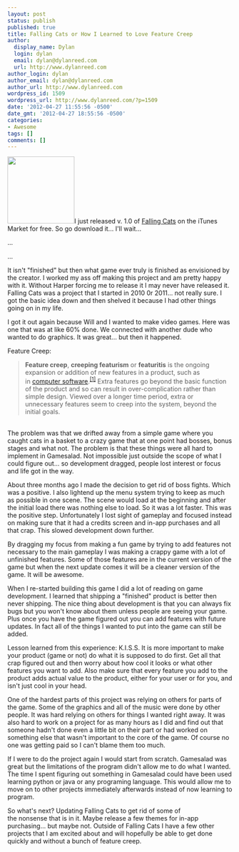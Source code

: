 ```yaml
---
layout: post
status: publish
published: true
title: Falling Cats or How I Learned to Love Feature Creep
author:
  display_name: Dylan
  login: dylan
  email: dylan@dylanreed.com
  url: http://www.dylanreed.com
author_login: dylan
author_email: dylan@dylanreed.com
author_url: http://www.dylanreed.com
wordpress_id: 1509
wordpress_url: http://www.dylanreed.com/?p=1509
date: '2012-04-27 11:55:56 -0500'
date_gmt: '2012-04-27 18:55:56 -0500'
categories:
- Awesome
tags: []
comments: []
---
```

<p><a href="http://itunes.apple.com/us/app/falling-cats/id501160569?mt=8"><img class="alignleft size-thumbnail wp-image-1517" style="border-style: initial; border-color: initial; border-image: initial; border-width: 0px; margin: 0px;" title="falling-cats-512" src="http://www.dylanreed.com/wp-content/uploads/2012/04/falling-cats-512-150x150.png" alt="" width="150" height="150" /></a>I just released v. 1.0 of <a href="http://itunes.apple.com/us/app/falling-cats/id501160569?mt=8">Falling Cats</a> on the iTunes Market for free. So go download it... I'll wait...</p>
<p>...</p>
<p>...</p>
<p>It isn't "finished" but then what game ever truly is finished as envisioned by the creator. I worked my ass off making this project and am pretty happy with it. Without Harper forcing me to release it I may never have released it. Falling Cats was a project that I started in 2010 0r 2011... not really sure. I got the basic idea down and then shelved it because I had other things going on in my life.</p>
<p>I got it out again because Will and I wanted to make video games. Here was one that was at like 60% done. We connected with another dude who wanted to do graphics. It was great... but then it happened.</p>
<p>Feature Creep:</p>
<blockquote><p><strong>Feature creep</strong>,&nbsp;<strong>creeping featurism</strong>&nbsp;or&nbsp;<strong>featuritis</strong>&nbsp;is the ongoing expansion or addition of new features in a product, such as in&nbsp;<a title="Computer software" href="http://en.wikipedia.org/wiki/Computer_software">computer software</a>.<sup id="cite_ref-0"><a href="http://en.wikipedia.org/wiki/Feature_creep#cite_note-0">[1]</a></sup>&nbsp;Extra features go beyond the basic function of the product and so can result in over-complication rather than simple design. Viewed over a longer time period, extra or unnecessary features seem to creep into the system, beyond the initial goals.</blockquote><br />
The problem was that we drifted away from a simple game where you caught cats in a basket to a crazy game that at one point had bosses, bonus stages and what not. The problem is that these things were all hard to implement in Gamesalad. Not impossible just outside the scope of what I could figure out... so development dragged, people lost interest or focus and life got in the way.</p>
<p>About three months ago I made the decision to get rid of boss fights. Which was a positive. I also lightend up the menu system trying to keep as much as possible in one scene. The scene would load at the beginning and after the initial load there was nothing else to load. So it was a lot faster. This was the positive step.&nbsp;Unfortunately&nbsp;I lost sight of gameplay and focused instead on making sure that it had a credits screen and in-app purchases and all that crap. This slowed development down further.</p>
<p>By dragging my focus from making a fun game by trying to add features not necessary to the main gameplay I was making a crappy game with a lot of unfinished features. Some of those features are in the current version of the game but when the next update comes it will be a cleaner version of the game. It will be awesome.</p>
<p>When I re-started building this game I did a lot of reading on game development. I learned that shipping a "finished" product is better then never shipping. The nice thing about development is that you can always fix bugs but you won't know about them unless people are seeing your game. Plus once you have the game figured out you can add features with future updates. In fact all of the things I wanted to put into the game can still be added.</p>
<p>Lesson learned from this experience: K.I.S.S. It is more important to make your product (game or not) do what it is supposed to do first. Get all that crap figured out and then worry about how cool it looks or what other features you want to add. Also make sure that every feature you add to the product adds actual value to the product, either for your user or for you, and isn't just cool in your head.</p>
<p>One of the hardest parts of this project was relying on others for parts of the game. Some of the graphics and all of the music were done by other people. It was hard relying on others for things I wanted right away. It was also hard to work on a project for as many hours as I did and find out that someone hadn't done even a little bit on their part or had worked on something else that wasn't important to the core of the game. Of course no one was getting paid so I can't blame them too much.</p>
<p>If I were to do the project again I would start from scratch. Gamesalad was great but the limitations of the program didn't allow me to do what I wanted. The time I spent figuring out something in Gamesalad could have been used learning python or java or any programing language. This would allow me to move on to other projects&nbsp;immediately&nbsp;afterwards instead of now learning to program.</p>
<p>So what's next? Updating Falling Cats to get rid of some of the&nbsp;nonsense&nbsp;that is in it. Maybe release a few themes for in-app purchasing... but maybe not. Outside of Falling Cats I have a few other projects that I am excited about and will hopefully be able to get done quickly and without a bunch of feature creep.</p>
<p>&nbsp;</p>
<p>&nbsp;</p>
<p>&nbsp;</p>
<p>&nbsp;</p>

